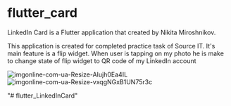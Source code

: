 # flutter_card

LinkedIn Card is a Flutter application that created by Nikita Miroshnikov.

This application is created for completed practice task of Source IT.
It's main feature is a flip widget.
When user is tapping on my photo he is make to change state of flip widget to QR code of my LinkedIn account

![imgonline-com-ua-Resize-AIujh0Ea4IL](https://user-images.githubusercontent.com/91151402/138675076-3af3d19c-3fb1-47c1-bd5e-62cf2137fc7e.jpg)
![imgonline-com-ua-Resize-vxqgNGxB1UN75r3c](https://user-images.githubusercontent.com/91151402/138675221-08c6948d-0044-417a-a90b-55f44aad72a2.jpg)



"# flutter_LinkedInCard" 
